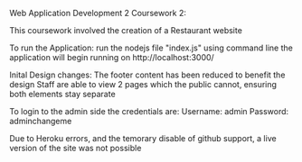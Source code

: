 Web Application Development 2 Coursework 2:

This coursework involved the creation of a Restaurant website


To run the Application: run the nodejs file "index.js" using command line
the application will begin running on http://localhost:3000/



Inital Design changes:
The footer content has been reduced to benefit the design
Staff are able to view 2 pages which the public cannot, ensuring both elements stay separate


To login to the admin side the credentials are:
Username: admin
Password: adminchangeme


Due to Heroku errors, and the temorary disable of github support, a live version of the site was not possible
